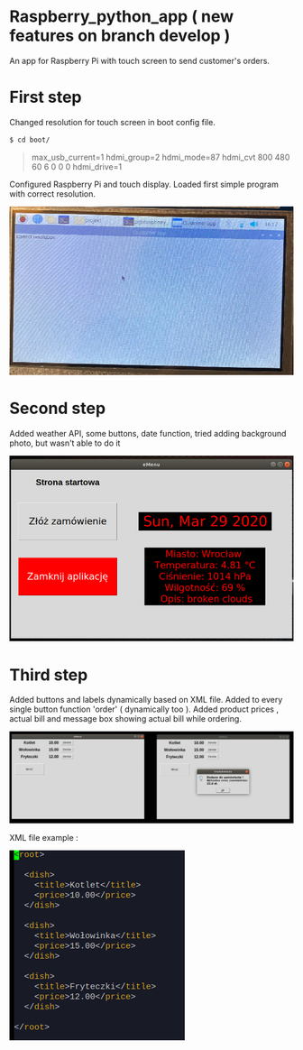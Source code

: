 # Raspberry_python_app  ( new features on branch develop ) 
An app for Raspberry Pi with touch screen to send customer's orders. 

# First step 

Changed resolution for touch screen in boot config file.
```sh
$ cd boot/
```

> max_usb_current=1
> hdmi_group=2
> hdmi_mode=87
> hdmi_cvt 800 480 60 6 0 0 0
> hdmi_drive=1


Configured Raspberry Pi and touch display. Loaded first simple program with correct resolution. 

![Zdjecie Pi4](photos/pi_photo_new.png)

# Second step

Added weather API, some buttons, date function, tried adding background photo, but wasn't able to do it

![Zdjecie Pi4](photos/app_2.png)

# Third step

Added buttons and labels dynamically based on XML file. Added to every single button function 'order' ( dynamically too ). Added product prices , actual bill and message box showing actual bill while ordering.

![Zdjecie Pi4](photos/item_and_price.png)

XML file example :

![Zdjecie Pi4](photos/xml.png)